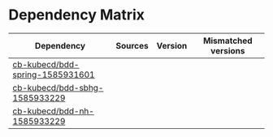 # Dependency Matrix

Dependency | Sources | Version | Mismatched versions
---------- | ------- | ------- | -------------------
[cb-kubecd/bdd-spring-1585931601](https://github.com/cb-kubecd/bdd-spring-1585931601.git) |  | []() | 
[cb-kubecd/bdd-sbhg-1585933229](https://github.com/cb-kubecd/bdd-sbhg-1585933229.git) |  | []() | 
[cb-kubecd/bdd-nh-1585933229](https://github.com/cb-kubecd/bdd-nh-1585933229.git) |  | []() | 
